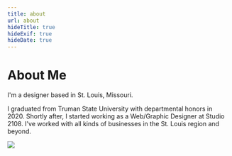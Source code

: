 ```yaml
---
title: about
url: about
hideTitle: true
hideExif: true
hideDate: true
---
```

# About Me

I'm a designer based  in St. Louis, Missouri. 

I graduated from Truman State University with departmental honors in 2020. Shortly after, I started working as a Web/Graphic Designer at Studio 2108. I've worked with all kinds of businesses in the St. Louis region and beyond.


<img src="/images/RebeccaComas-Profile.jpg" loading="lazy" style="max-width: 500px;">